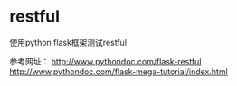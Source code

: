 # restful
使用python flask框架测试restful


参考网址：
http://www.pythondoc.com/flask-restful
http://www.pythondoc.com/flask-mega-tutorial/index.html
